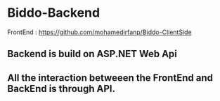 # Biddo-Backend

FrontEnd : https://github.com/mohamedirfanp/Biddo-ClientSide

## Backend is build on ASP.NET Web Api 

## All the interaction betweeen the FrontEnd and BackEnd is through API.
